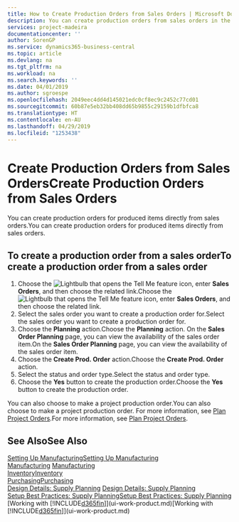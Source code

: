 ```yaml
---
title: How to Create Production Orders from Sales Orders | Microsoft Docs
description: You can create production orders from sales orders in the Sales & Marketing department.
services: project-madeira
documentationcenter: ''
author: SorenGP
ms.service: dynamics365-business-central
ms.topic: article
ms.devlang: na
ms.tgt_pltfrm: na
ms.workload: na
ms.search.keywords: ''
ms.date: 04/01/2019
ms.author: sgroespe
ms.openlocfilehash: 2049eec4dd4d145021edc0cf8ec9c2452c77cd01
ms.sourcegitcommit: 60b87e5eb32bb408dd65b9855c29159b1dfbfca8
ms.translationtype: HT
ms.contentlocale: en-AU
ms.lasthandoff: 04/29/2019
ms.locfileid: "1253438"
---
```

# <a name="create-production-orders-from-sales-orders"></a><span data-ttu-id="2fc4d-103">Create Production Orders from Sales Orders</span><span class="sxs-lookup"><span data-stu-id="2fc4d-103">Create Production Orders from Sales Orders</span></span>
<span data-ttu-id="2fc4d-104">You can create production orders for produced items directly from sales orders.</span><span class="sxs-lookup"><span data-stu-id="2fc4d-104">You can create production orders for produced items directly from sales orders.</span></span>  

## <a name="to-create-a-production-order-from-a-sales-order"></a><span data-ttu-id="2fc4d-105">To create a production order from a sales order</span><span class="sxs-lookup"><span data-stu-id="2fc4d-105">To create a production order from a sales order</span></span>  

1.  <span data-ttu-id="2fc4d-106">Choose the ![Lightbulb that opens the Tell Me feature](media/ui-search/search_small.png "Tell me what you want to do") icon, enter **Sales Orders**, and then choose the related link.</span><span class="sxs-lookup"><span data-stu-id="2fc4d-106">Choose the ![Lightbulb that opens the Tell Me feature](media/ui-search/search_small.png "Tell me what you want to do") icon, enter **Sales Orders**, and then choose the related link.</span></span>  
2.  <span data-ttu-id="2fc4d-107">Select the sales order you want to create a production order for.</span><span class="sxs-lookup"><span data-stu-id="2fc4d-107">Select the sales order you want to create a production order for.</span></span>  
3.  <span data-ttu-id="2fc4d-108">Choose the **Planning** action.</span><span class="sxs-lookup"><span data-stu-id="2fc4d-108">Choose the **Planning** action.</span></span> <span data-ttu-id="2fc4d-109">On the **Sales Order Planning** page, you can view the availability of the sales order item.</span><span class="sxs-lookup"><span data-stu-id="2fc4d-109">On the **Sales Order Planning** page, you can view the availability of the sales order item.</span></span>  
4.  <span data-ttu-id="2fc4d-110">Choose the **Create Prod. Order** action.</span><span class="sxs-lookup"><span data-stu-id="2fc4d-110">Choose the **Create Prod. Order** action.</span></span>  
5.  <span data-ttu-id="2fc4d-111">Select the status and order type.</span><span class="sxs-lookup"><span data-stu-id="2fc4d-111">Select the status and order type.</span></span>  
6.  <span data-ttu-id="2fc4d-112">Choose the **Yes** button to create the production order.</span><span class="sxs-lookup"><span data-stu-id="2fc4d-112">Choose the **Yes** button to create the production order.</span></span>

<span data-ttu-id="2fc4d-113">You can also choose to make a project production order.</span><span class="sxs-lookup"><span data-stu-id="2fc4d-113">You can also choose to make a project production order.</span></span> <span data-ttu-id="2fc4d-114">For more information, see [Plan Project Orders](production-how-to-plan-project-orders.md).</span><span class="sxs-lookup"><span data-stu-id="2fc4d-114">For more information, see [Plan Project Orders](production-how-to-plan-project-orders.md).</span></span>   

## <a name="see-also"></a><span data-ttu-id="2fc4d-115">See Also</span><span class="sxs-lookup"><span data-stu-id="2fc4d-115">See Also</span></span>  
[<span data-ttu-id="2fc4d-116">Setting Up Manufacturing</span><span class="sxs-lookup"><span data-stu-id="2fc4d-116">Setting Up Manufacturing</span></span>](production-configure-production-processes.md)  
<span data-ttu-id="2fc4d-117">[Manufacturing](production-manage-manufacturing.md)  </span><span class="sxs-lookup"><span data-stu-id="2fc4d-117">[Manufacturing](production-manage-manufacturing.md)  </span></span>  
[<span data-ttu-id="2fc4d-118">Inventory</span><span class="sxs-lookup"><span data-stu-id="2fc4d-118">Inventory</span></span>](inventory-manage-inventory.md)  
[<span data-ttu-id="2fc4d-119">Purchasing</span><span class="sxs-lookup"><span data-stu-id="2fc4d-119">Purchasing</span></span>](purchasing-manage-purchasing.md)  
<span data-ttu-id="2fc4d-120">[Design Details: Supply Planning](design-details-supply-planning.md) </span><span class="sxs-lookup"><span data-stu-id="2fc4d-120">[Design Details: Supply Planning](design-details-supply-planning.md) </span></span>  
[<span data-ttu-id="2fc4d-121">Setup Best Practices: Supply Planning</span><span class="sxs-lookup"><span data-stu-id="2fc4d-121">Setup Best Practices: Supply Planning</span></span>](setup-best-practices-supply-planning.md)  
<span data-ttu-id="2fc4d-122">[Working with [!INCLUDE[d365fin](includes/d365fin_md.md)]](ui-work-product.md)</span><span class="sxs-lookup"><span data-stu-id="2fc4d-122">[Working with [!INCLUDE[d365fin](includes/d365fin_md.md)]](ui-work-product.md)</span></span>
